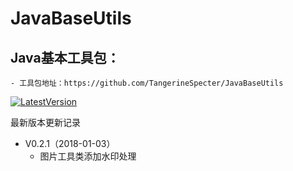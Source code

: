 # JavaBaseUtils

## Java基本工具包：
	- 工具包地址：https://github.com/TangerineSpecter/JavaBaseUtils

[![LatestVersion](https://img.shields.io/badge/LatestVersion-0.2.1-orange.svg)](https://github.com/TangerineSpecter/JavaBaseUtils/blob/master/VERSION.md)

最新版本更新记录

- V0.2.1（2018-01-03）
	- 图片工具类添加水印处理